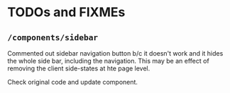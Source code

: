 # TODOs and FIXMEs

## `/components/sidebar`

Commented out sidebar navigation button b/c it doesn't work and it hides the whole side bar, including the navigation.  This may be an effect of removing the client side-states at hte page level.

Check original code and update component.